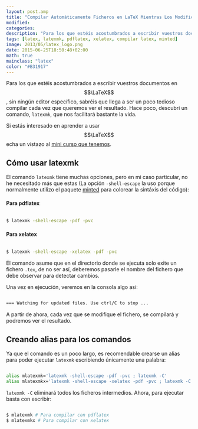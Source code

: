 ```yaml
---
layout: post.amp
title: "Compilar Automáticamente Ficheros en LaTeX Mientras Los Modificamos"
modified:
categories:
description: "Para los que estéis acostumbrados a escribir vuestros documentos en LaTeX, sin ningún editor específico, sabréis que llega a ser un poco tedioso compilar cada vez que queremos ver el resultado. Hace poco, descubrí un comando, latexmk, que nos facilitará bastante la vida."
tags: [latex, latexmk, pdflatex, xelatex, compilar latex, minted]
image: 2013/05/latex_logo.png
date: 2015-06-25T18:50:48+02:00
math: true
mainclass: "latex"
color: "#B31917"
---
```


<figure>
<amp-img on="tap:lightbox1" role="button" tabindex="0" layout="responsive" src="/assets/img/2013/05/latex_logo.png" title="{{ page.title }}" alt="{{ page.title }}" width="300px" height="114px" />
</figure>

Para los que estéis acostumbrados a escribir vuestros documentos en $$\LaTeX$$, sin ningún editor específico, sabréis que llega a ser un poco tedioso compilar cada vez que queremos ver el resultado. Hace poco, descubrí un comando, `latexmk`, que nos facilitará bastante la vida.

Si estás interesado en aprender a usar $$\LaTeX$$ echa un vistazo al [mini curso que tenemos](/mini-curso-de-latex-introduccion/ "Mini curso de Latex - introducción").

<!--more-->

## Cómo usar latexmk

El comando `latexmk` tiene muchas opciones, pero  en mi caso particular, no he necesitado más que estas (La opción `-shell-escape` la uso porque normalmente utilizo el paquete [minted](/resaltar-sintaxis-del-codigo-fuente-en-latex-con-minted/ "Resaltar sintaxis del código fuente en LaTeX con minted") para colorear la sintáxis del código):

#### Para pdflatex
```bash

$ latexmk -shell-escape -pdf -pvc

```

#### Para xelatex
```bash

$ latexmk -shell-escape -xelatex -pdf -pvc

```

El comando asume que en el directorio donde se ejecuta solo exite un fichero `.tex`, de no ser así, deberemos pasarle el nombre del fichero que debe observar para detectar cambios.

Una vez en ejecución, veremos en la consola algo así:

```bash

=== Watching for updated files. Use ctrl/C to stop ...

```

A partir de ahora, cada vez que se modifique el fichero, se compilará y podremos ver el resultado.

## Creando alias para los comandos

Ya que el comando es un poco largo, es recomendable crearse un alias para poder ejecutar `latexmk` escribiendo únicamente una palabra:

```bash

alias mlatexmk='latexmk -shell-escape -pdf -pvc ; latexmk -C'
alias mlatexmkx='latexmk -shell-escape -xelatex -pdf -pvc ; latexmk -C'

```

`latexmk -C` eliminará todos los ficheros intermedios. Ahora, para ejecutar basta con escribir:

```bash

$ mlatexmk # Para compilar con pdflatex
$ mlatexmkx # Para compilar con xelatex

```
